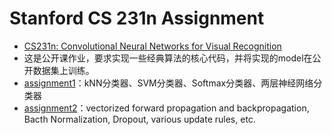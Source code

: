 # Stanford CS 231n Assignment
* [CS231n: Convolutional Neural Networks for Visual Recognition](http://cs231n.stanford.edu)
* 这是公开课作业，要求实现一些经典算法的核心代码，并将实现的model在公开数据集上训练。
* [assignment1](http://cs231n.github.io/assignments2016/assignment1/)：kNN分类器、SVM分类器、Softmax分类器、两层神经网络分类器
* [assignment2](http://cs231n.github.io/assignments2016/assignment2/)：vectorized forward propagation and backpropagation, Bacth Normalization, Dropout, various update rules, etc.
